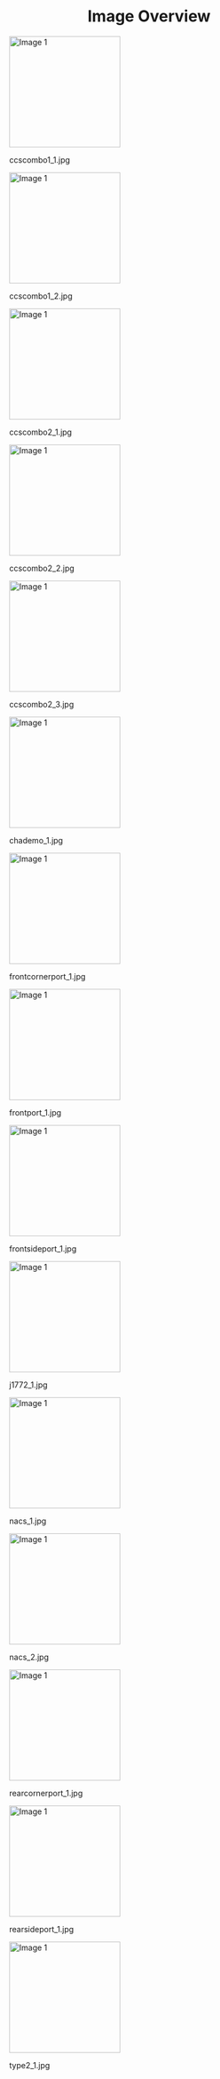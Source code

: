 <h1 style ="text-align: center;"> Image Overview </h1>
<div>
<div>
<img src="https://media.evkx.net/multimedia/technology/charging/connectors/ccscombo1_1_xst.jpg" alt="Image 1" style="width: 200px;">
<p>ccscombo1_1.jpg</p>
</div>
<div>
<img src="https://media.evkx.net/multimedia/technology/charging/connectors/ccscombo1_2_xst.jpg" alt="Image 1" style="width: 200px;">
<p>ccscombo1_2.jpg</p>
</div>
<div>
<img src="https://media.evkx.net/multimedia/technology/charging/connectors/ccscombo2_1_xst.jpg" alt="Image 1" style="width: 200px;">
<p>ccscombo2_1.jpg</p>
</div>
<div>
<img src="https://media.evkx.net/multimedia/technology/charging/connectors/ccscombo2_2_xst.jpg" alt="Image 1" style="width: 200px;">
<p>ccscombo2_2.jpg</p>
</div>
<div>
<img src="https://media.evkx.net/multimedia/technology/charging/connectors/ccscombo2_3_xst.jpg" alt="Image 1" style="width: 200px;">
<p>ccscombo2_3.jpg</p>
</div>
<div>
<img src="https://media.evkx.net/multimedia/technology/charging/connectors/chademo_1_xst.jpg" alt="Image 1" style="width: 200px;">
<p>chademo_1.jpg</p>
</div>
<div>
<img src="https://media.evkx.net/multimedia/technology/charging/connectors/frontcornerport_1_xst.jpg" alt="Image 1" style="width: 200px;">
<p>frontcornerport_1.jpg</p>
</div>
<div>
<img src="https://media.evkx.net/multimedia/technology/charging/connectors/frontport_1_xst.jpg" alt="Image 1" style="width: 200px;">
<p>frontport_1.jpg</p>
</div>
<div>
<img src="https://media.evkx.net/multimedia/technology/charging/connectors/frontsideport_1_xst.jpg" alt="Image 1" style="width: 200px;">
<p>frontsideport_1.jpg</p>
</div>
<div>
<img src="https://media.evkx.net/multimedia/technology/charging/connectors/j1772_1_xst.jpg" alt="Image 1" style="width: 200px;">
<p>j1772_1.jpg</p>
</div>
<div>
<img src="https://media.evkx.net/multimedia/technology/charging/connectors/nacs_1_xst.jpg" alt="Image 1" style="width: 200px;">
<p>nacs_1.jpg</p>
</div>
<div>
<img src="https://media.evkx.net/multimedia/technology/charging/connectors/nacs_2_xst.jpg" alt="Image 1" style="width: 200px;">
<p>nacs_2.jpg</p>
</div>
<div>
<img src="https://media.evkx.net/multimedia/technology/charging/connectors/rearcornerport_1_xst.jpg" alt="Image 1" style="width: 200px;">
<p>rearcornerport_1.jpg</p>
</div>
<div>
<img src="https://media.evkx.net/multimedia/technology/charging/connectors/rearsideport_1_xst.jpg" alt="Image 1" style="width: 200px;">
<p>rearsideport_1.jpg</p>
</div>
<div>
<img src="https://media.evkx.net/multimedia/technology/charging/connectors/type2_1_xst.jpg" alt="Image 1" style="width: 200px;">
<p>type2_1.jpg</p>
</div>
</div>
